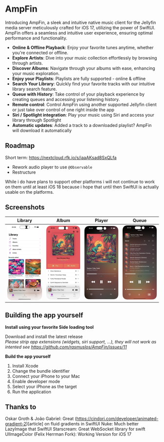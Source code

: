 # AmpFin
Introducing AmpFin, a sleek and intuitive native music client for the Jellyfin media server meticulously crafted for iOS 17, utilizing the power of SwiftUI. AmpFin offers a seamless and intuitive user experience, ensuring optimal performance and functionality.

- **Online & Offline Playback**: Enjoy your favorite tunes anytime, whether you're connected or offline.
- **Explore Artists**: Dive into your music collection effortlessly by browsing through artists.
- **Discover Albums**: Navigate through your albums with ease, enhancing your music exploration.
- **Enjoy your Playlists**: Playlists are fully supported - online & offline
- **Search Your Library**: Quickly find your favorite tracks with our intuitive library search feature.
- **Queue with History**: Take control of your playback experience by creating queues and accessing your listening history.
- **Remote control**: Control AmpFin using another supported Jellyfin client or just take over control of one right inside the app
- **Siri / Spotlight integration**: Play your music using Siri and access your library through Spotlight
- **Automatic updates**: Added a track to a downloaded playlist? AmpFin will download it automatically

## Roadmap

Short term: https://nextcloud.rfk.io/s/iaaAKsad8SxQLfa

- Rework audio player to use `@Observable`
- Restructure

While i do have plans to support other platforms i will not continue to work on them until at least iOS 18 because i hope that until then SwiftUI is actually usable on the platforms.

## Screenshots

| Library | Album | Player | Queue |
| ------------- | ------------- | ------------- | ------------- |
| <img src="/Screenshots/Library.png?raw=true" alt="Library" width="200"/> | <img src="/Screenshots/Album.png?raw=true" alt="Album" width="200"/> | <img src="/Screenshots/Player.png?raw=true" alt="Player" width="200"/>  | <img src="/Screenshots/Queue.png?raw=true" alt="Queue" width="200"/> 

## Building the app yourself

**Install using your favorite Side loading tool**

Download and install the latest release \
*Please strip app extensions (widgets, siri support, ...), they will not work as intented see https://github.com/rasmuslos/AmpFin/issues/11*

**Build the app yourself**

1. Install Xcode
2. Change the bundle identifier
3. Connect your iPhone to your Mac
4. Enable developer mode
5. Select your iPhone as the target
6. Run the application

## Thanks to

Oskar Groth & João Gabriel: Great (https://cindori.com/developer/animated-gradient-2)[article] on fluid gradients in SwiftUI
Nuke: Much better LazyImage that SwiftUI
Starscream: Great WebSocket library for swift
UIImageColor (Felix Herrman Fork): Working Version for iOS 17 
